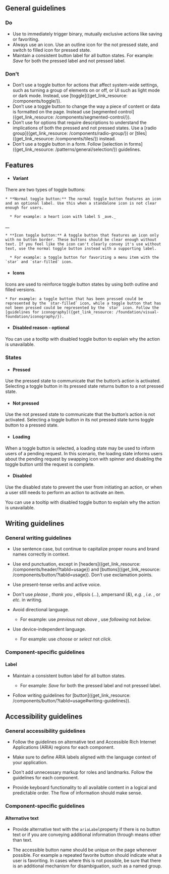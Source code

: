 ## General guidelines

### Do

  * Use to immediately trigger binary, mutually exclusive actions like saving or favoriting.
  * Always use an icon. Use an outline icon for the not pressed state, and switch to filled icon for pressed state.
  * Maintain a consistent button label for all button states. For example: _Save_ for both the pressed label and not pressed label.



### Don't

  * Don’t use a toggle button for actions that affect system-wide settings, such as turning a group of elements on or off, or UI such as light mode or dark mode. Instead, use [toggle]({get_link_resource: /components/toggle/}).
  * Don’t use a toggle button to change the way a piece of content or data is formatted on the page. Instead use [segmented control]({get_link_resource: /components/segmented-control/}).
  * Don’t use for options that require descriptions to understand the implications of both the pressed and not pressed states. Use a [radio group]({get_link_resource: /components/radio-group/}) or [tiles]({get_link_resource: /components/tiles/}) instead.
  * Don't use a toggle button in a form. Follow [selection in forms]({get_link_resource: /patterns/general/selection/}) guidelines. 



## Features

  * #### Variant

There are two types of toggle buttons:  


    * **Normal toggle button:** The normal toggle button features an icon and an optional label. Use this when a standalone icon is not clear enough for users.

      * For example: a heart icon with label S _ave._

__

    * **Icon toggle button:** A toggle button that features an icon only with no button border. These buttons should be clear enough without text. If you feel like the icon can't clearly convey it's use without text, use the normal toggle button instead with a supporting label. 

      * For example: a toggle button for favoriting a menu item with the `star` and `star-filled` icon.

  * #### Icons

Icons are used to reinforce toggle button states by using both outline and filled versions.

    * For example: a toggle button that has been pressed could be represented by the `star-filled` icon, while a toggle button that has not been pressed could be represented by the `star` icon. Follow the [guidelines for iconography]({get_link_resource: /foundation/visual-foundation/iconography/}).

  * #### Disabled reason \- optional

You can use a tooltip with disabled toggle button to explain why the action is unavailable.




### States

  * #### Pressed

Use the pressed state to communicate that the button’s action is activated. Selecting a toggle button in its pressed state returns button to a not pressed state.

  * #### Not pressed

Use the not pressed state to communicate that the button’s action is not activated. Selecting a toggle button in its not pressed state turns toggle button to a pressed state.

  * #### Loading

When a toggle button is selected, a loading state may be used to inform users of a pending request. In this scenario, the loading state informs users about the pending request by swapping icon with spinner and disabling the toggle button until the request is complete.

  * #### Disabled

Use the disabled state to prevent the user from initiating an action, or when a user still needs to perform an action to activate an item.  
  
You can use a tooltip with disabled toggle button to explain why the action is unavailable.  





## Writing guidelines

### General writing guidelines

  * Use sentence case, but continue to capitalize proper nouns and brand names correctly in context.

  * Use end punctuation, except in [headers]({get_link_resource: /components/header/?tabId=usage}) and [buttons]({get_link_resource: /components/button/?tabId=usage}). Don’t use exclamation points.

  * Use present-tense verbs and active voice.

  * Don't use _please_ , _thank you_ , ellipsis (_..._), ampersand (_&_), _e.g._ , _i.e._ , or _etc._ in writing.

  * Avoid directional language.

    * For example: use _previous_ not _above_ , use _following_ not _below_.

  * Use device-independent language.

    * For example: use _choose_ or _select_ not _click_.




### Component-specific guidelines

#### Label

  * Maintain a consistent button label for all button states.

    * For example: _Save_ for both the pressed label and not pressed label.

  * Follow writing guidelines for [button]({get_link_resource: /components/button/?tabId=usage#writing-guidelines}).




## Accessibility guidelines

### General accessibility guidelines

  * Follow the guidelines on alternative text and Accessible Rich Internet Applications (ARIA) regions for each component.

  * Make sure to define ARIA labels aligned with the language context of your application.

  * Don't add unnecessary markup for roles and landmarks. Follow the guidelines for each component.

  * Provide keyboard functionality to all available content in a logical and predictable order. The flow of information should make sense.




### Component-specific guidelines

#### Alternative text

  * Provide alternative text with the `ariaLabel`property if there is no button text or if you are conveying additional information through means other than text.

  * The accessible button name should be unique on the page whenever possible. For example a repeated favorite button should indicate what a user is favoriting. In cases where this is not possible, be sure that there is an additional mechanism for disambiguation, such as a named group.



